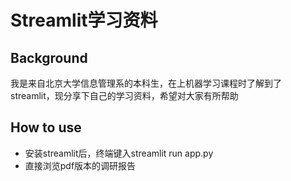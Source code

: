 # Streamlit学习资料
## Background
我是来自北京大学信息管理系的本科生，在上机器学习课程时了解到了streamlit，现分享下自己的学习资料，希望对大家有所帮助
## How to use
- 安装streamlit后，终端键入streamlit run app.py
- 直接浏览pdf版本的调研报告